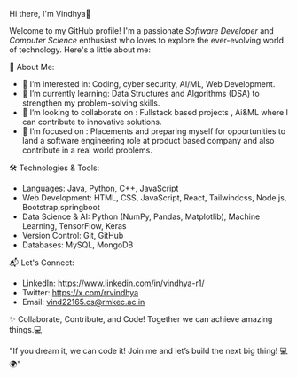 Hi there, I'm Vindhya👋

Welcome to my GitHub profile! I'm a passionate *Software Developer* and *Computer Science* enthusiast who loves to explore the ever-evolving world of technology. 
Here's a little about me:

🚀 About Me:
- 👀 I’m interested in: Coding, cyber security, AI/ML, Web Development. 
- 🌱 I’m currently learning: Data Structures and Algorithms (DSA) to strengthen my problem-solving skills.
- 💞️ I’m looking to collaborate on : Fullstack based projects , Ai&ML where I can contribute to innovative solutions.
- 🤔 I’m focused on : Placements and preparing myself for opportunities to land a software engineering role at product based company and also contribute in a real world problems.
  
🛠️ Technologies & Tools:
- Languages: Java, Python, C++, JavaScript
- Web Development: HTML, CSS, JavaScript, React, Tailwindcss, Node.js, Bootstrap,springboot
- Data Science & AI: Python (NumPy, Pandas, Matplotlib), Machine Learning, TensorFlow, Keras
- Version Control: Git, GitHub
- Databases: MySQL, MongoDB

📬 Let's Connect:
- LinkedIn: https://www.linkedin.com/in/vindhya-r1/
- Twitter: https://x.com/rrvindhya
- Email: vind22165.cs@rmkec.ac.in

✨ Collaborate, Contribute, and Code! Together we can achieve amazing things.💻

"If you dream it, we can code it! Join me and let’s build the next big thing! 💻🌍"

<!---
vindhya-14/vindhya-14 is a  special ✨ repository because its `README.md` (this file) appears on your GitHub profile.
You can click the Preview link to take a look at your changes.
--->
